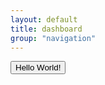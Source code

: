 ```yaml
---
layout: default
title: dashboard
group: "navigation"
---
```


<button type="button" id="somebutton" >Hello World!</button>

<script>
$('#somebutton').click(function(){
//Some code
jQuery.jsPanel()
});
</script>
